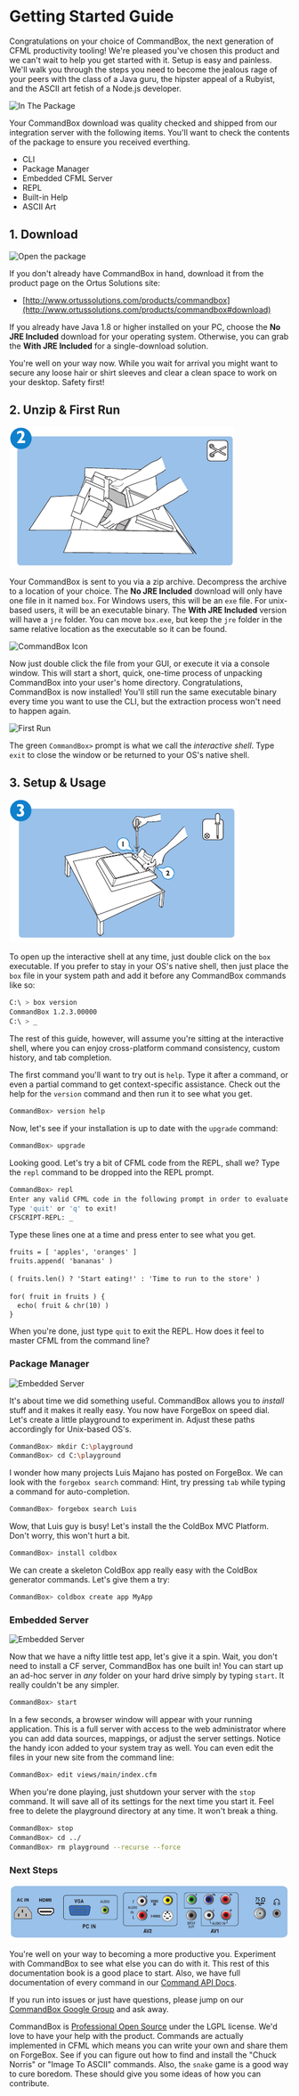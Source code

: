 # Getting Started Guide

Congratulations on your choice of CommandBox, the next generation of CFML productivity tooling! We're pleased you've chosen this product and we can't wait to help you get started with it. Setup is easy and painless. We'll walk you through the steps you need to become the jealous rage of your peers with the class of a Java guru, the hipster appeal of a Rubyist, and the ASCII art fetish of a Node.js developer.

![In The Package](.gitbook/assets/in_the_package.png)

Your CommandBox download was quality checked and shipped from our integration server with the following items. You'll want to check the contents of the package to ensure you received everthing.

* CLI
* Package Manager
* Embedded CFML Server
* REPL
* Built-in Help
* ASCII Art

## 1. Download

![Open the package](.gitbook/assets/the_package.png)

If you don't already have CommandBox in hand, download it from the product page on the Ortus Solutions site:

* [http://www.ortussolutions.com/products/commandbox](http://www.ortussolutions.com/products/commandbox#download)

If you already have Java 1.8 or higher installed on your PC, choose the **No JRE Included** download for your operating system. Otherwise, you can grab the **With JRE Included** for a single-download solution.

You're well on your way now. While you wait for arrival you might want to secure any loose hair or shirt sleeves and clear a clean space to work on your desktop. Safety first!

## 2. Unzip & First Run

![Setup](.gitbook/assets/open_package%20%281%29.png)

Your CommandBox is sent to you via a zip archive. Decompress the archive to a location of your choice. The **No JRE Included** download will only have one file in it named `box`. For Windows users, this will be an `exe` file. For unix-based users, it will be an executable binary. The **With JRE Included** version will have a `jre` folder. You can move `box.exe`, but keep the `jre` folder in the same relative location as the executable so it can be found.

![CommandBox Icon](.gitbook/assets/box_icon.png)

Now just double click the file from your GUI, or execute it via a console window. This will start a short, quick, one-time process of unpacking CommandBox into your user's home directory. Congratulations, CommandBox is now installed! You'll still run the same executable binary every time you want to use the CLI, but the extraction process won't need to happen again.

![First Run](.gitbook/assets/first_run.png)

The green `CommandBox>` prompt is what we call the _interactive shell_. Type `exit` to close the window or be returned to your OS's native shell.

## 3. Setup & Usage

![Start Using](.gitbook/assets/run%20%281%29%20%281%29.png)

To open up the interactive shell at any time, just double click on the `box` executable. If you prefer to stay in your OS's native shell, then just place the `box` file in your system path and add it before any CommandBox commands like so:

```bash
C:\ > box version
CommandBox 1.2.3.00000
C:\ > _
```

The rest of this guide, however, will assume you're sitting at the interactive shell, where you can enjoy cross-platform command consistency, custom history, and tab completion.

The first command you'll want to try out is `help`. Type it after a command, or even a partial command to get context-specific assistance. Check out the help for the `version` command and then run it to see what you get.

```bash
CommandBox> version help
```

Now, let's see if your installation is up to date with the `upgrade` command:

```bash
CommandBox> upgrade
```

Looking good. Let's try a bit of CFML code from the REPL, shall we? Type the `repl` command to be dropped into the REPL prompt.

```bash
CommandBox> repl
Enter any valid CFML code in the following prompt in order to evaluate it and print out any results (if any)
Type 'quit' or 'q' to exit!
CFSCRIPT-REPL: _
```

Type these lines one at a time and press enter to see what you get.

```text
fruits = [ 'apples', 'oranges' ]
fruits.append( 'bananas' )

( fruits.len() ? 'Start eating!' : 'Time to run to the store' )

for( fruit in fruits ) {
  echo( fruit & chr(10) )
}
```

When you're done, just type `quit` to exit the REPL. How does it feel to master CFML from the command line?

### Package Manager

![Embedded Server](.gitbook/assets/package_manager.png)

It's about time we did something useful. CommandBox allows you to _install_ stuff and it makes it really easy. You now have ForgeBox on speed dial. Let's create a little playground to experiment in. Adjust these paths accordingly for Unix-based OS's.

```bash
CommandBox> mkdir C:\playground
CommandBox> cd C:\playground
```

I wonder how many projects Luis Majano has posted on ForgeBox. We can look with the `forgebox search` command: Hint, try pressing `tab` while typing a command for auto-completion.

```bash
CommandBox> forgebox search Luis
```

Wow, that Luis guy is busy! Let's install the the ColdBox MVC Platform. Don't worry, this won't hurt a bit.

```bash
CommandBox> install coldbox
```

We can create a skeleton ColdBox app really easy with the ColdBox generator commands. Let's give them a try:

```bash
CommandBox> coldbox create app MyApp
```

### Embedded Server

![Embedded Server](.gitbook/assets/embedded_server.png)

Now that we have a nifty little test app, let's give it a spin. Wait, you don't need to install a CF server, CommandBox has one built in! You can start up an ad-hoc server in _any_ folder on your hard drive simply by typing `start`. It really couldn't be any simpler.

```bash
CommandBox> start
```

In a few seconds, a browser window will appear with your running application. This is a full server with access to the web administrator where you can add data sources, mappings, or adjust the server settings. Notice the handy icon added to your system tray as well. You can even edit the files in your new site from the command line:

```bash
CommandBox> edit views/main/index.cfm
```

When you're done playing, just shutdown your server with the `stop` command. It will save all of its settings for the next time you start it. Feel free to delete the playground directory at any time. It won't break a thing.

```bash
CommandBox> stop
CommandBox> cd ../
CommandBox> rm playground --recurse --force
```

### Next Steps

![Next Steps](.gitbook/assets/extensbility%20%281%29%20%281%29.png)

You're well on your way to becoming a more productive you. Experiment with CommandBox to see what else you can do with it. This rest of this documentation book is a good place to start. Also, we have full documentation of every command in our [Command API Docs](http://apidocs.ortussolutions.com/commandbox/current).

If you run into issues or just have questions, please jump on our [CommandBox Google Group](https://groups.google.com/a/ortussolutions.com/forum/#!forum/commandbox) and ask away.

CommandBox is [Professional Open Source](https://github.com/Ortus-Solutions/commandbox) under the LGPL license. We'd love to have your help with the product. Commands are actually implemented in CFML which means you can write your own and share them on ForgeBox. See if you can figure out how to find and install the "Chuck Norris" or "Image To ASCII" commands. Also, the `snake` game is a good way to cure boredom. These should give you some ideas of how you can contribute.


